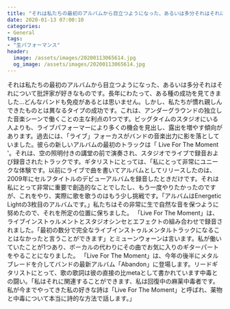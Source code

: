 ```yaml
---
title: "それは私たちの最初のアルバムから目立つようになった、あるいは多分それはそれについて批評家が好きなものです。"
date: 2020-01-13 07:00:10
categories:
- General
tags:
- "生パフォーマンス"
header:
  image: /assets/images/20200113065614.jpg
  og_image: /assets/images/20200113065614.jpg
---
```


それは私たちの最初のアルバムから目立つようになった、あるいは多分それはそれについて批評家が好きなものです。長年にわたって、ある種の成功を見てきました...どんなバンドも免疫があるとは思いません。しかし、私たちが慣れ親しんできたものとは異なるタイプの成功です。これは、アンダーグラウンドの独立した音楽シーンで働くことの主な利点の1つです。ビッグタイムのスタジオにいる人よりも、ライブパフォーマーにより多くの機会を見出し、露出を増やす傾向があります。過去には、「ライブ」フォーカスがバンドの音楽出力に影を落としていました。彼らの新しいアルバムの最初のトラックは「 Live For The Moment &#39;。それは、空の照明付きの講堂の前で演奏され、スタジオでライブで録音および録音されたトラックです。ギタリストにとっては、「私にとって非常にユニークな体験です。以前にライブで曲を書いてアルバムとしてリリースしたのは、2009年にセルフタイトルのデビューアルバムを録音したときだけです。それは私にとって非常に重要で創造的なことでしたし、もう一度やりたかったのですが、これをやり、実際に歌を歌うのはもう少し挑戦です。「アルバムはEnergetic Lightの3枚目のアルバムです。」私たちはその非常に生で自然な音を保つように努めたので、それを所定の位置に保ちました。 「Live For The Moment」は、ライブインストゥルメントとスタジオシンセとエフェクトの組み合わせで録音されました。「最初の数分で完全なライブインストゥルメンタルトラックになることはなかったと言うことができます」とミューンウォーンは言います。私が働いていたことが1つあり、ボーカルの代わりにその曲でお気に入りのギターパートをやることになりました。 「Live For The Moment」は、今年の後半にメタルブレードを介してバンドの最新アルバム「Abandon」に登場します。リードギタリストにとって、歌の歌詞は彼の直接の比metaとして書かれています中毒との闘い。「私はそれに関連することができます、私は回復中の麻薬中毒者です。私が今までやってきた私の好きな詩は「Live For The Moment」と呼ばれ、薬物と中毒について本当に詩的な方法で話します。」
